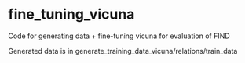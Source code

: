# fine_tuning_vicuna

Code for generating data + fine-tuning vicuna for evaluation of FIND

Generated data is in generate_training_data_vicuna/relations/train_data
